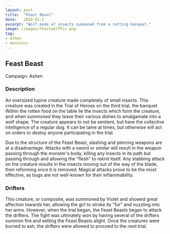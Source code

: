 ```yaml
---
layout: post
title:  "Feast Beast"
date:   2018-01-2
excerpt: "Wolf made of insects summoned from a rotting banquet."
image: /images/feastwolfPic.png
tag:
- ashen
- monsters 
---
```


## Feast Beast
Campaign: Ashen

### Description
An oversized lupine creature made completely of small insects. This creature was created in the Trial of Heroes on the third trial, the banquet. Within the rotten food on the table lie the insects which form the creature, and when summoned they leave their various dishes to amalgamate into a wolf shape. The creature appears to not be sentient, but have the collective intelligence of a regular dog. It can be tame at times, but otherwise will act on orders to destoy anyone participating in the trial.

Due to the structure of the Feast Beast, slashing and piercing weapons are at a disadvantage. Attacks with a sword or similar will result in the weapon passing through the monster's body, killing any insects in its path but passing through and allowing the "flesh" to reknit itself. Any stabbing attack on the creature results in the insects moving out of the way of the blade, then reforming once it is removed. Magical attacks prove to be the most effective, as bugs are not well-known for their inflammability.

### Drifters
This creature, or composite, was summoned by Violet and showed great affection towards her, allowing the girl to stroke its "fur" and nuzzling into her arms. However, when the trial began, the Feast Beasts began to attack the drifters. The fight was ultimately won by having several of the drifters summon fire and setting the Feast Beasts alight. Once the creatures were burned to ash, the drifters were allowed to proceed to the next trial.
